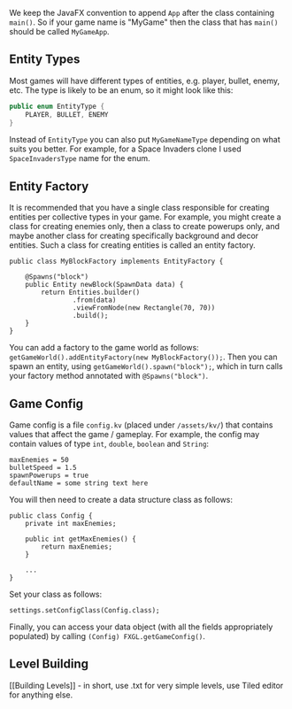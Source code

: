 We keep the JavaFX convention to append `App` after the class containing `main()`.
So if your game name is "MyGame" then the class that has `main()` should be called `MyGameApp`.

## Entity Types

Most games will have different types of entities, e.g. player, bullet, enemy, etc.
The type is likely to be an enum, so it might look like this:

```java
public enum EntityType {
    PLAYER, BULLET, ENEMY
}
```

Instead of `EntityType` you can also put `MyGameNameType` depending on what suits you better.
For example, for a Space Invaders clone I used `SpaceInvadersType` name for the enum.

## Entity Factory

It is recommended that you have a single class responsible for creating entities per collective types in your game.
For example, you might create a class for creating enemies only, then a class to create powerups only, and maybe another class for creating specifically background and decor entities.
Such a class for creating entities is called an entity factory.

```
public class MyBlockFactory implements EntityFactory {

    @Spawns("block")
    public Entity newBlock(SpawnData data) {
        return Entities.builder()
                .from(data)
                .viewFromNode(new Rectangle(70, 70))
                .build();
    }
}
```

You can add a factory to the game world as follows: `getGameWorld().addEntityFactory(new MyBlockFactory());`.
Then you can spawn an entity, using `getGameWorld().spawn("block");`, which in turn calls your factory method annotated with `@Spawns("block")`.

## Game Config

Game config is a file `config.kv` (placed under `/assets/kv/`) that contains values that affect the game / gameplay.
For example, the config may contain values of type `int`, `double`, `boolean` and `String`:

```
maxEnemies = 50
bulletSpeed = 1.5
spawnPowerups = true
defaultName = some string text here
```
You will then need to create a data structure class as follows:

```
public class Config {
    private int maxEnemies;

    public int getMaxEnemies() {
        return maxEnemies;
    }

    ...
}
```

Set your class as follows:

```
settings.setConfigClass(Config.class);
```

Finally, you can access your data object (with all the fields appropriately populated) by calling `(Config) FXGL.getGameConfig()`.

## Level Building

[[Building Levels]] - in short, use .txt for very simple levels, use Tiled editor for anything else.